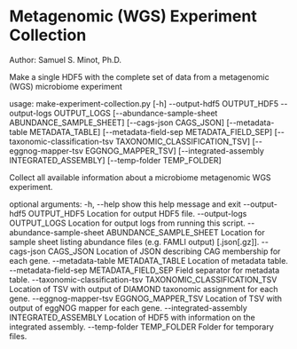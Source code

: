 # Metagenomic (WGS) Experiment Collection

Author: Samuel S. Minot, Ph.D.

Make a single HDF5 with the complete set of data from a metagenomic (WGS) microbiome experiment

usage: make-experiment-collection.py [-h] --output-hdf5 OUTPUT_HDF5
                                     --output-logs OUTPUT_LOGS
                                     [--abundance-sample-sheet ABUNDANCE_SAMPLE_SHEET]
                                     [--cags-json CAGS_JSON]
                                     [--metadata-table METADATA_TABLE]
                                     [--metadata-field-sep METADATA_FIELD_SEP]
                                     [--taxonomic-classification-tsv TAXONOMIC_CLASSIFICATION_TSV]
                                     [--eggnog-mapper-tsv EGGNOG_MAPPER_TSV]
                                     [--integrated-assembly INTEGRATED_ASSEMBLY]
                                     [--temp-folder TEMP_FOLDER]

Collect all available information about a microbiome metagenomic WGS
experiment.

optional arguments:
  -h, --help            show this help message and exit
  --output-hdf5 OUTPUT_HDF5
                        Location for output HDF5 file.
  --output-logs OUTPUT_LOGS
                        Location for output logs from running this script.
  --abundance-sample-sheet ABUNDANCE_SAMPLE_SHEET
                        Location for sample sheet listing abundance files
                        (e.g. FAMLI output) [.json[.gz]].
  --cags-json CAGS_JSON
                        Location of JSON describing CAG membership for each
                        gene.
  --metadata-table METADATA_TABLE
                        Location of metadata table.
  --metadata-field-sep METADATA_FIELD_SEP
                        Field separator for metadata table.
  --taxonomic-classification-tsv TAXONOMIC_CLASSIFICATION_TSV
                        Location of TSV with output of DIAMOND taxonomic
                        assignment for each gene.
  --eggnog-mapper-tsv EGGNOG_MAPPER_TSV
                        Location of TSV with output of eggNOG mapper for each
                        gene.
  --integrated-assembly INTEGRATED_ASSEMBLY
                        Location of HDF5 with information on the integrated
                        assembly.
  --temp-folder TEMP_FOLDER
                        Folder for temporary files.